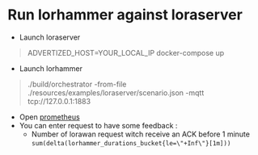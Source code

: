 # Run lorhammer against loraserver

* Launch loraserver

> ADVERTIZED_HOST=YOUR_LOCAL_IP docker-compose up

* Launch lorhammer

> ./build/orchestrator -from-file ./resources/examples/loraserver/scenario.json -mqtt tcp://127.0.0.1:1883

* Open [prometheus](http://127.0.0.1:9090)
* You can enter request to have some feedback :
    * Number of lorawan request witch receive an ACK before 1 minute `sum(delta(lorhammer_durations_bucket{le=\"+Inf\"}[1m]))`